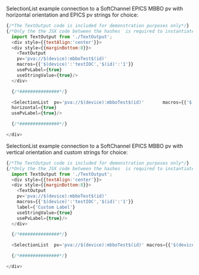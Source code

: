 

SelectionList example connection to a SoftChannel EPICS MBBO pv with horizontal orientation and EPICS pv strings for choice:

```js
{/*The TextOutput code is included for demonstration purposes only*/}  
{/*Only the the JSX code between the hashes  is required to instantiate the SelectionList */}  
  import TextOutput from './TextOutput';
  <div style={{textAlign:'center'}}>
  <div style={{marginBottom:8}}>
    <TextOutput
    pv='pva://$(device):mbboTest$(id)'
    macros={{'$(device)':'testIOC','$(id)':'1'}}
    usePvLabel={true}
    useStringValue={true}/>
  </div>

  {/*###############*/}  

  <SelectionList  pv='pva://$(device):mbboTest$(id)'       macros={{'$(device)':'testIOC','$(id)':'1'}}
  horizontal={true}  
  usePvLabel={true}/>

  {/*###############*/}

</div>
```

SelectionList example connection to a SoftChannel EPICS MBBO pv with vertical orientation and custom strings for choice:

```js
{/*The TextOutput code is included for demonstration purposes only*/}  
{/*Only the the JSX code between the hashes  is required to instantiate the SelectionList */}  
  import TextOutput from './TextOutput';
  <div style={{textAlign:'center'}}>
  <div style={{marginBottom:8}}>
    <TextOutput
    pv='pva://$(device):mbboTest$(id)'
    macros={{'$(device)':'testIOC','$(id)':'1'}}
    label={'Custom Label'}
    useStringValue={true}
    usePvLabel={true}/>
  </div>

  {/*###############*/}  

  <SelectionList  pv='pva://$(device):mbboTest$(id)' macros={{'$(device)':'testIOC','$(id)':'1'}}    usePvLabel={true} labelPlacement='bottom' custom_selection_strings={['text 1','text 3']}/>

  {/*###############*/}

</div>
```
